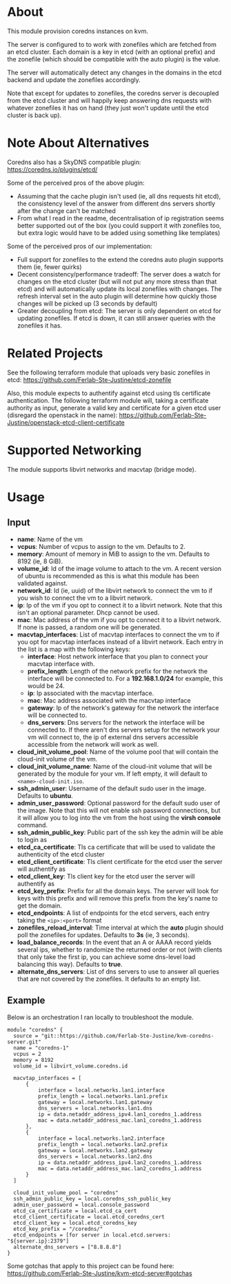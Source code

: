 # About

This module provision coredns instances on kvm.

The server is configured to to work with zonefiles which are fetched from an etcd cluster. Each domain is a key in etcd (with an optional prefix) and the zonefile (which should be compatible with the auto plugin) is the value.

The server will automatically detect any changes in the domains in the etcd backend and update the zonefiles accordingly.

Note that except for updates to zonefiles, the coredns server is decoupled from the etcd cluster and will happily keep answering dns requests with whatever zonefiles it has on hand (they just won't update until the etcd cluster is back up).

# Note About Alternatives

Coredns also has a SkyDNS compatible plugin: https://coredns.io/plugins/etcd/

Some of the perceived pros of the above plugin:
- Assuming that the cache plugin isn't used (ie, all dns requests hit etcd), the consistency level of the answer from different dns servers shortly after the change can't be matched
- From what I read in the readme, decentralisation of ip registration seems better supported out of the box (you could support it with zonefiles too, but extra logic would have to be added using something like templates)

Some of the perceived pros of our implementation:
- Full support for zonefiles to the extend the coredns auto plugin supports them (ie, fewer quirks)
- Decent consistency/performance tradeoff: The server does a watch for changes on the etcd cluster (but will not put any more stress than that etcd) and will automatically update its local zonefiles with changes. The refresh interval set in the auto plugin will determine how quickly those changes will be picked up (3 seconds by default)
- Greater decoupling from etcd: The server is only dependent on etcd for updating zonefiles. If etcd is down, it can still answer queries with the zonefiles it has. 

# Related Projects

See the following terraform module that uploads very basic zonefiles in etcd: https://github.com/Ferlab-Ste-Justine/etcd-zonefile

Also, this module expects to authentify against etcd using tls certificate authentication. The following terraform module will, taking a certificate authority as input, generate a valid key and certificate for a given etcd user (disregard the openstack in the name): https://github.com/Ferlab-Ste-Justine/openstack-etcd-client-certificate

# Supported Networking

The module supports libvirt networks and macvtap (bridge mode).

# Usage

## Input

- **name**: Name of the vm
- **vcpus**: Number of vcpus to assign to the vm. Defaults to 2.
- **memory**: Amount of memory in MiB to assign to the vm. Defaults to 8192 (ie, 8 GiB).
- **volume_id**: Id of the image volume to attach to the vm. A recent version of ubuntu is recommended as this is what this module has been validated against.
- **network_id**: Id (ie, uuid) of the libvirt network to connect the vm to if you wish to connect the vm to a libvirt network.
- **ip**: Ip of the vm if you opt to connect it to a libvirt network. Note that this isn't an optional parameter. Dhcp cannot be used.
- **mac**: Mac address of the vm if you opt to connect it to a libvirt network. If none is passed, a random one will be generated.
- **macvtap_interfaces**: List of macvtap interfaces to connect the vm to if you opt for macvtap interfaces instead of a libvirt network. Each entry in the list is a map with the following keys:
  - **interface**: Host network interface that you plan to connect your macvtap interface with.
  - **prefix_length**: Length of the network prefix for the network the interface will be connected to. For a **192.168.1.0/24** for example, this would be 24.
  - **ip**: Ip associated with the macvtap interface. 
  - **mac**: Mac address associated with the macvtap interface
  - **gateway**: Ip of the network's gateway for the network the interface will be connected to.
  - **dns_servers**: Dns servers for the network the interface will be connected to. If there aren't dns servers setup for the network your vm will connect to, the ip of external dns servers accessible accessible from the network will work as well.
- **cloud_init_volume_pool**: Name of the volume pool that will contain the cloud-init volume of the vm.
- **cloud_init_volume_name**: Name of the cloud-init volume that will be generated by the module for your vm. If left empty, it will default to ```<name>-cloud-init.iso```.
- **ssh_admin_user**: Username of the default sudo user in the image. Defaults to **ubuntu**.
- **admin_user_password**: Optional password for the default sudo user of the image. Note that this will not enable ssh password connections, but it will allow you to log into the vm from the host using the **virsh console** command.
- **ssh_admin_public_key**: Public part of the ssh key the admin will be able to login as
- **etcd_ca_certificate**: Tls ca certificate that will be used to validate the authenticity of the etcd cluster
- **etcd_client_certificate**: Tls client certificate for the etcd user the server will authentify as
- **etcd_client_key**: Tls client key for the etcd user the server will authentify as
- **etcd_key_prefix**: Prefix for all the domain keys. The server will look for keys with this prefix and will remove this prefix from the key's name to get the domain.
- **etcd_endpoints**: A list of endpoints for the etcd servers, each entry taking the ```<ip>:<port>``` format
- **zonefiles_reload_interval**: Time interval at which the **auto** plugin should poll the zonefiles for updates. Defaults to **3s** (ie, 3 seconds).
- **load_balance_records**: In the event that an A or AAAA record yields several ips, whether to randomize the returned order or not (with clients that only take the first ip, you can achieve some dns-level load balancing this way). Defaults to **true**.
- **alternate_dns_servers**: List of dns servers to use to answer all queries that are not covered by the zonefiles. It defaults to an empty list.

## Example

Below is an orchestration I ran locally to troubleshoot the module.

```
module "coredns" {
  source = "git::https://github.com/Ferlab-Ste-Justine/kvm-coredns-server.git"
  name = "coredns-1"
  vcpus = 2
  memory = 8192
  volume_id = libvirt_volume.coredns.id

  macvtap_interfaces = [
      {
          interface = local.networks.lan1.interface
          prefix_length = local.networks.lan1.prefix
          gateway = local.networks.lan1.gateway
          dns_servers = local.networks.lan1.dns
          ip = data.netaddr_address_ipv4.lan1_coredns_1.address
          mac = data.netaddr_address_mac.lan1_coredns_1.address
      },
      {
          interface = local.networks.lan2.interface
          prefix_length = local.networks.lan2.prefix
          gateway = local.networks.lan2.gateway
          dns_servers = local.networks.lan2.dns
          ip = data.netaddr_address_ipv4.lan2_coredns_1.address
          mac = data.netaddr_address_mac.lan2_coredns_1.address
      }
  ]
  
  cloud_init_volume_pool = "coredns"
  ssh_admin_public_key = local.coredns_ssh_public_key
  admin_user_password = local.console_password
  etcd_ca_certificate = local.etcd_ca_cert
  etcd_client_certificate = local.etcd_coredns_cert
  etcd_client_key = local.etcd_coredns_key
  etcd_key_prefix = "/coredns/"
  etcd_endpoints = [for server in local.etcd.servers: "${server.ip}:2379"]
  alternate_dns_servers = ["8.8.8.8"]
}
```

Some gotchas that apply to this project can be found here: https://github.com/Ferlab-Ste-Justine/kvm-etcd-server#gotchas